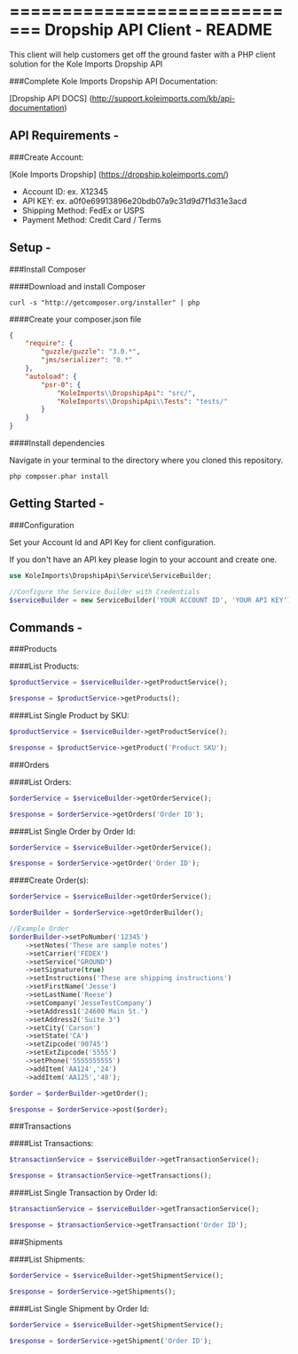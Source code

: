 =============================
Dropship API Client - README
=============================

This client will help customers get off the ground faster with a PHP client solution for the Kole Imports Dropship API

###Complete Kole Imports Dropship API Documentation:

[Dropship API DOCS] (http://support.koleimports.com/kb/api-documentation)

API Requirements -
-------------------------------------------------------------

###Create Account:

[Kole Imports Dropship] (https://dropship.koleimports.com/)

* Account ID: ex. X12345
* API KEY: ex. a0f0e69913896e20bdb07a9c31d9d7f1d31e3acd
* Shipping Method: FedEx or USPS
* Payment Method: Credit Card / Terms


Setup -
------------------------

###Install Composer

####Download and install Composer

```teminal
curl -s "http://getcomposer.org/installer" | php
```

####Create your composer.json file

```json
{
    "require": {
        "guzzle/guzzle": "3.0.*",
        "jms/serializer": "0.*"
    },
    "autoload": {
        "psr-0": {
            "KoleImports\\DropshipApi": "src/",
            "KoleImports\\DropshipApi\\Tests": "tests/"
        }
    }
}
```
####Install dependencies

Navigate in your terminal to the directory where you cloned this repository.

```terminal
php composer.phar install
```

Getting Started -
------------------------

###Configuration

Set your Account Id and API Key for client configuration.

If you don't have an API key please login to your account and create one.

```php
use KoleImports\DropshipApi\Service\ServiceBuilder;

//Configure the Service Builder with Credentials
$serviceBuilder = new ServiceBuilder('YOUR ACCOUNT ID', 'YOUR API KEY');
```

Commands -
------------------------

###Products

####List Products:

```php
$productService = $serviceBuilder->getProductService();

$response = $productService->getProducts();
```

####List Single Product by SKU:

```php
$productService = $serviceBuilder->getProductService();

$response = $productService->getProduct('Product SKU');
```

###Orders

####List Orders:

```php
$orderService = $serviceBuilder->getOrderService();

$response = $orderService->getOrders('Order ID');
```

####List Single Order by Order Id:

```php
$orderService = $serviceBuilder->getOrderService();

$response = $orderService->getOrder('Order ID');
```

####Create Order(s):

```php
$orderService = $serviceBuilder->getOrderService();

$orderBuilder = $orderService->getOrderBuilder();

//Example Order
$orderBuilder->setPoNumber('12345')
    ->setNotes('These are sample notes')
    ->setCarrier('FEDEX')
    ->setService("GROUND")
    ->setSignature(true)
    ->setInstructions('These are shipping instructions')
    ->setFirstName('Jesse')
    ->setLastName('Reese')
    ->setCompany('JesseTestCompany')
    ->setAddress1('24600 Main St.')
    ->setAddress2('Suite 3')
    ->setCity('Carson')
    ->setState('CA')
    ->setZipcode('90745')
    ->setExtZipcode('5555')
    ->setPhone('5555555555')
    ->addItem('AA124','24')
    ->addItem('AA125','48');

$order = $orderBuilder->getOrder();

$response = $orderService->post($order);
```

###Transactions

####List Transactions:

```php
$transactionService = $serviceBuilder->getTransactionService();

$response = $transactionService->getTransactions();
```

####List Single Transaction by Order Id:

```php
$transactionService = $serviceBuilder->getTransactionService();

$response = $transactionService->getTransaction('Order ID');
```

###Shipments

####List Shipments:

```php
$orderService = $serviceBuilder->getShipmentService();

$response = $orderService->getShipments();
```

####List Single Shipment by Order Id:

```php
$orderService = $serviceBuilder->getShipmentService();

$response = $orderService->getShipment('Order ID');
```



